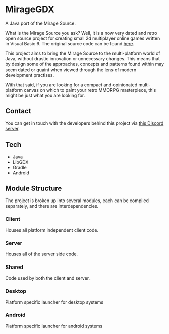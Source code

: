 # MirageGDX
A Java port of the Mirage Source.

What is the Mirage Source you ask? Well, it is a now very dated and retro open source project for creating small 2d 
multiplayer online games written in Visual Basic 6. The original source code can be found [here](https://github.com/carlislefox/mirage-source-v3.0.3).

This project aims to bring the Mirage Source to the multi-platform world of Java, without drastic innovation or 
unnecessary changes. This means that by design some of the approaches, concepts and patterns found within may seem 
dated or quaint when viewed through the lens of modern development practises.

With that said, if you are looking for a compact and opinionated multi-platform canvas on which to paint your retro 
MMORPG masterpiece, this might be just what you are looking for.

## Contact
You can get in touch with the developers behind this project via [this Discord server](https://discord.gg/Ux3x3cYX6x).

## Tech

* Java
* LibGDX
* Gradle
* Android

## Module Structure
The project is broken up into several modules, each can be compiled separately, and there are interdependencies.

### Client
Houses all platform independent client code.

### Server
Houses all of the server side code.

### Shared
Code used by both the client and server. 

### Desktop 
Platform specific launcher for desktop systems

### Android
Platform specific launcher for android systems